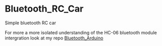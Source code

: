# Bluetooth_RC_Car
Simple bluetooth RC car

For more a more isolated understanding of the HC-06 bluetooth module intergration
look at my repo [Bluetooth_Arduino](../../../Bluetooth_Arduino)
